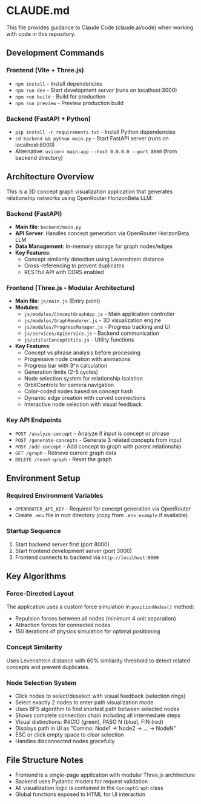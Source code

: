 # CLAUDE.md

This file provides guidance to Claude Code (claude.ai/code) when working with code in this repository.

## Development Commands

### Frontend (Vite + Three.js)
- `npm install` - Install dependencies
- `npm run dev` - Start development server (runs on localhost:3000)
- `npm run build` - Build for production
- `npm run preview` - Preview production build

### Backend (FastAPI + Python)
- `pip install -r requirements.txt` - Install Python dependencies
- `cd backend && python main.py` - Start FastAPI server (runs on localhost:8000)
- Alternative: `uvicorn main:app --host 0.0.0.0 --port 8000` (from backend directory)

## Architecture Overview

This is a 3D concept graph visualization application that generates relationship networks using OpenRouter HorizonBeta LLM:

### Backend (FastAPI)
- **Main file**: `backend/main.py`
- **API Server**: Handles concept generation via OpenRouter HorizonBeta LLM
- **Data Management**: In-memory storage for graph nodes/edges
- **Key Features**:
  - Concept similarity detection using Levenshtein distance
  - Cross-referencing to prevent duplicates
  - RESTful API with CORS enabled

### Frontend (Three.js - Modular Architecture)
- **Main file**: `js/main.js` (Entry point)
- **Modules**:
  - `js/modules/ConceptGraphApp.js` - Main application controller
  - `js/modules/GraphRenderer.js` - 3D visualization engine
  - `js/modules/ProgressManager.js` - Progress tracking and UI
  - `js/services/ApiService.js` - Backend communication
  - `js/utils/ConceptUtils.js` - Utility functions
- **Key Features**:
  - Concept vs phrase analysis before processing
  - Progressive node creation with animations
  - Progress bar with 3^n calculation
  - Generation limits (2-5 cycles)
  - Node selection system for relationship isolation
  - OrbitControls for camera navigation
  - Color-coded nodes based on concept hash
  - Dynamic edge creation with curved connections
  - Interactive node selection with visual feedback

### Key API Endpoints
- `POST /analyze-concept` - Analyze if input is concept or phrase
- `POST /generate-concepts` - Generate 3 related concepts from input
- `POST /add-concept` - Add concept to graph with parent relationship
- `GET /graph` - Retrieve current graph data
- `DELETE /reset-graph` - Reset the graph

## Environment Setup

### Required Environment Variables
- `OPENROUTER_API_KEY` - Required for concept generation via OpenRouter
- Create `.env` file in root directory (copy from `.env.example` if available)

### Startup Sequence
1. Start backend server first (port 8000)
2. Start frontend development server (port 3000)
3. Frontend connects to backend via `http://localhost:8000`

## Key Algorithms

### Force-Directed Layout
The application uses a custom force simulation in `positionNodes()` method:
- Repulsion forces between all nodes (minimum 4 unit separation)
- Attraction forces for connected nodes
- 150 iterations of physics simulation for optimal positioning

### Concept Similarity
Uses Levenshtein distance with 60% similarity threshold to detect related concepts and prevent duplicates.

### Node Selection System
- Click nodes to select/deselect with visual feedback (selection rings)
- Select exactly 2 nodes to enter path visualization mode
- Uses BFS algorithm to find shortest path between selected nodes
- Shows complete connection chain including all intermediate steps
- Visual distinctions: INICIO (green), PASO N (blue), FIN (red)
- Displays path in UI as "Camino: Node1 → Node2 → ... → NodeN"
- ESC or click empty space to clear selection
- Handles disconnected nodes gracefully

## File Structure Notes
- Frontend is a single-page application with modular Three.js architecture
- Backend uses Pydantic models for request validation
- All visualization logic is contained in the `ConceptGraph` class
- Global functions exposed to HTML for UI interaction